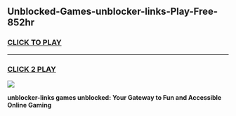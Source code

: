
## Unblocked-Games-unblocker-links-Play-Free-852hr
<h3>
<a href="https://premium76.site?title=unblocker-links&ref=20M">CLICK TO PLAY</a></h3>
<hr>

<h3>
<a href="https://premium76.site?title=unblocker-links&ref=20M">CLICK 2 PLAY</a>
  
</h3>

<a href="https://premium76.site?title=unblocker-links&ref=19M"><img src="https://clearcache.store/games.png"></a>


**unblocker-links games unblocked: Your Gateway to Fun and Accessible Online Gaming**
